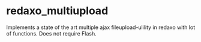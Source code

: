 redaxo_multiupload
==================

Implements a state of the art multiple ajax fileupload-ulility in redaxo with lot of functions. Does not require Flash.